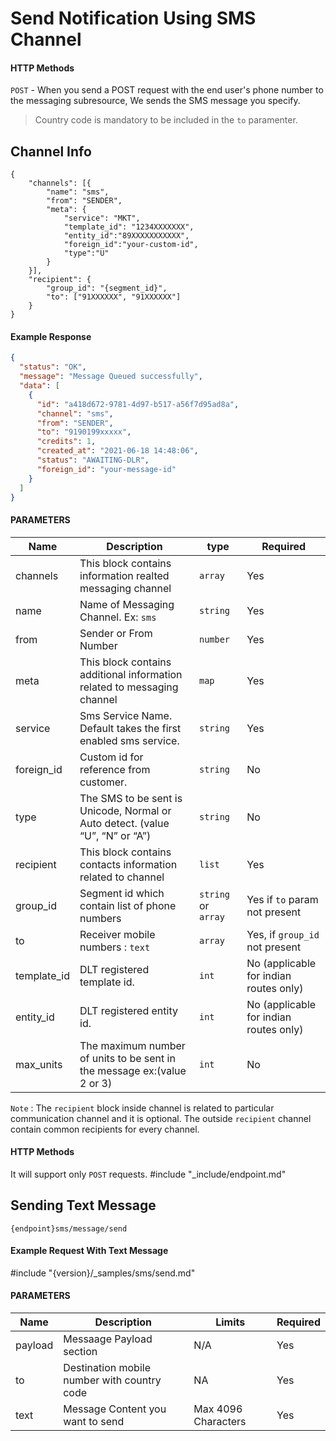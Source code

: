 # Send Notification Using SMS Channel

#### HTTP Methods

`POST` - When you send a POST request with the end user's phone number to the messaging subresource, We sends the SMS message you specify.

> Country code is mandatory to be included in the `to` paramenter.

## Channel Info

```
{
	"channels": [{
		"name": "sms",
		"from": "SENDER",
		"meta": {
			"service": "MKT",
			"template_id": "1234XXXXXXX",
			"entity_id":"89XXXXXXXXXXX",
			"foreign_id":"your-custom-id",
			"type":"U"
		}
	}],
	"recipient": {
		"group_id": "{segment_id}",
		"to": ["91XXXXXX", "91XXXXXX"]
	}
}
```

#### Example Response

```json
{
  "status": "OK",
  "message": "Message Queued successfully",
  "data": [
    {
      "id": "a418d672-9781-4d97-b517-a56f7d95ad8a",
      "channel": "sms",
      "from": "SENDER",
      "to": "9190199xxxxx",
      "credits": 1,
      "created_at": "2021-06-18 14:48:06",
      "status": "AWAITING-DLR",
      "foreign_id": "your-message-id"
    }
  ]
}
```

#### PARAMETERS

| Name        | Description                                                                   | type                | Required                               |
| ----------- | ----------------------------------------------------------------------------- | ------------------- | -------------------------------------- |
| channels    | This block contains information realted messaging channel                     | `array`             | Yes                                    |
| name        | Name of Messaging Channel. Ex: `sms`                                          | `string`            | Yes                                    |
| from        | Sender or From Number                                                         | `number`            | Yes                                    |
| meta        | This block contains additional information related to messaging channel       | `map`               | Yes                                    |
| service     | Sms Service Name. Default takes the first enabled sms service.                | `string`            | Yes                                    |
| foreign_id  | Custom id for reference from customer.                                        | `string`            | No                                     |
| type        | The SMS to be sent is Unicode, Normal or Auto detect. (value “U”, “N” or “A”) | `string`            | No                                     |
| recipient   | This block contains contacts information related to channel                   | `list`              | Yes                                    |
| group_id    | Segment id which contain list of phone numbers                                | `string` or `array` | Yes if `to` param not present          |
| to          | Receiver mobile numbers : `text`                                              | `array`             | Yes, if `group_id` not present         |
| template_id | DLT registered template id.                                                   | `int`               | No (applicable for indian routes only) |
| entity_id   | DLT registered entity id.                                                     | `int`               | No (applicable for indian routes only) |
| max_units   | The maximum number of units to be sent in the message ex:(value 2 or 3)       | `int`               | No                                     |

`Note` : The `recipient` block inside channel is related to particular communication channel and it is optional. The outside `recipient` channel contain common recipients for every channel.

#### HTTP Methods

It will support only `POST` requests.
#include "_include/endpoint.md"

## Sending Text Message

```
{endpoint}sms/message/send
```

#### Example Request With Text Message

#include "{version}/_samples/sms/send.md"

#### PARAMETERS

| Name    | Description                                 | Limits              | Required |
| ------- | ------------------------------------------- | ------------------- | -------- |
| payload | Messaage Payload section                    | N/A                 | Yes      |
| to      | Destination mobile number with country code | NA                  | Yes      |
| text    | Message Content you want to send            | Max 4096 Characters | Yes      |
